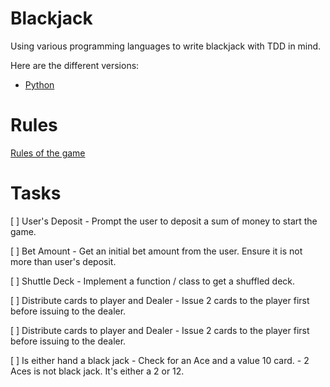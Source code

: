 # Blackjack
Using various programming languages to write blackjack with TDD in mind.

Here are the different versions:
- [Python](https://github.com/abeltanjq/blackjack/tree/python)

# Rules
[Rules of the game](https://www.blackjackapprenticeship.com/how-to-play-blackjack/)

# Tasks
[ ] User's Deposit
    - Prompt the user to deposit a sum of money to start the game.

[ ] Bet Amount
    - Get an initial bet amount from the user. Ensure it is not more than user's deposit.

[ ] Shuttle Deck
    - Implement a function / class to get a shuffled deck.

[ ] Distribute cards to player and Dealer
    - Issue 2 cards to the player first before issuing to the dealer.

[ ] Distribute cards to player and Dealer
    - Issue 2 cards to the player first before issuing to the dealer.

[ ] Is either hand a black jack
    - Check for an Ace and a value 10 card.
    - 2 Aces is not black jack. It's either a 2 or 12.

